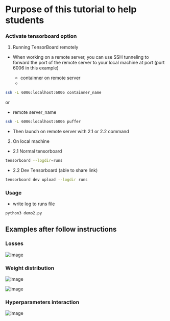 # Purpose of this tutorial to help students 


### Activate tensorboard option 

1. Running TensorBoard remotely

- When working on a remote server, you can use SSH tunneling to forward the port of the remote server to your local machine at port (port 6006 in this example)

  - containner on remote server 
  -
```bash
ssh -L 6006:localhost:6006 containner_name 
```
or  
  - remote server_name 
  
```bash
ssh -L 6006:localhost:6006 puffer 
```

-  Then launch on remote server with 2.1 or 2.2 command
2. On local machine 

- 2.1 Normal tensorboard 
```bash
tensorboard --logdir=runs
```
- 2.2 Dev Tensorboard (able to share link)

```bash
tensorboard dev upload --logdir runs
```
### Usage
- write log to runs file 
```bash
python3 demo2.py
```

## Examples after follow instructions

### Losses 


![image](https://user-images.githubusercontent.com/31414731/141222725-8a8b037f-2d25-4829-b4f7-e8b6c4d8e67b.png)


### Weight distribution


![image](https://user-images.githubusercontent.com/31414731/141222818-20d12839-b427-43f1-8c89-aa541229e341.png)

![image](https://user-images.githubusercontent.com/31414731/141222844-e5cb903c-74d0-49cf-81c9-f539eee4b3e2.png)


### Hyperparameters interaction 



![image](https://user-images.githubusercontent.com/31414731/141223000-5f8986b4-d898-46a1-a8f9-db38cb4ae1f2.png)

